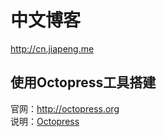 # 中文博客

<http://cn.jiapeng.me>

## 使用Octopress工具搭建
官网：<http://octopress.org>  
说明：[Octopress](./octopress.md)
